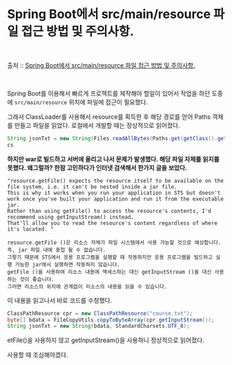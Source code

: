 # Spring Boot에서 src/main/resource 파일 접근 방법 및 주의사항.

<br/>

출처 :: [Spring Boot에서 src/main/resource 파일 접근 방법 및 주의사항.](https://wedul.site/431)

<br/>

Spring Boot를 이용해서 빠르게 프로젝트를 제작해야 할일이 있어서 작업을 하던 도중에 `src/main/resource` 위치에 파일에 접근이 필요했다.

그래서 ClassLoader를 사용해서 resource를 획득한 후 해당 경로를 얻어 Paths 객체를 만들고 파일을 읽었다. 로컬에서 개발할 때는 정상적으로 읽어졌다.

```java
String jsonTxt = new String(Files.readAllBytes(Paths.get(getClass().getClassLoader().getResource("course.txt").toURI())));
cs
```

**하지만 war로 빌드하고 서버에 올리고 나서 문제가 발생했다. 해당 파일 자체를 읽지를 못했다. 왜그럴까? 한참 고민하다가 인터넷 검색해서 한가지 글을 보았다.**

```
"resource.getFile() expects the resource itself to be available on the file system, i.e. it can't be nested inside a jar file.
This is why it works when you run your application in STS but doesn't work once you've built your application and run it from the executable jar.
Rather than using getFile() to access the resource's contents, I'd recommend using getInputStream() instead.
That'll allow you to read the resource's content regardless of where it's located. "
```

```
resource.getFile ()은 리소스 자체가 파일 시스템에서 사용 가능할 것으로 예상합니다. 즉, jar 파일 내에 중첩 될 수 없습니다.
그렇기 때문에 STS에서 응용 프로그램을 실행할 때 작동하지만 응용 프로그램을 빌드하고 실행 가능한 jar에서 실행하면 작동하지 않습니다.
getFile ()을 사용하여 리소스 내용에 액세스하는 대신 getInputStream ()을 대신 사용하는 것이 좋습니다.
그러면 리소스의 위치에 관계없이 리소스의 내용을 읽을 수 있습니다.
```

이 내용을 읽고나서 바로 코드를 수정했다.

```java
ClassPathResource cpr = new ClassPathResource("course.txt");
byte[] bdata = FileCopyUtils.copyToByteArray(cpr.getInputStream());
String jsonTxt = new String(bdata, StandardCharsets.UTF_8);
```

etFile()을 사용하지 않고 getInputStream()을 사용하니 정상적으로 읽어졌다.

사용할 때 조심해야겠다.
